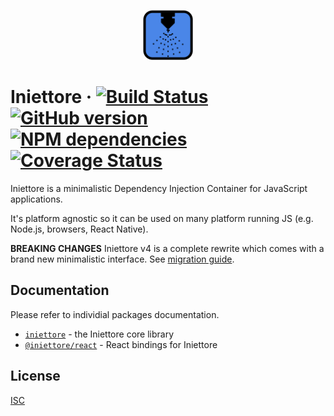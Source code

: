 <p align="center">
  <img alt="Iniettore" width="80" height="80" src="./logo.svg" />
</p>

# Iniettore &middot;  [![Build Status](https://travis-ci.org/cesarenaldi/iniettore.svg?branch=master)](https://travis-ci.org/cesarenaldi/iniettore) [![GitHub version](https://badge.fury.io/gh/cesarenaldi%2Finiettore.svg)](http://badge.fury.io/gh/cesarenaldi%2Finiettore) [![NPM dependencies](https://david-dm.org/cesarenaldi/iniettore.svg)](https://david-dm.org/cesarenaldi/iniettore) [![Coverage Status](https://coveralls.io/repos/cesarenaldi/iniettore/badge.svg?branch=master&service=github)](https://coveralls.io/github/cesarenaldi/iniettore?branch=master)

Iniettore is a minimalistic Dependency Injection Container for JavaScript applications.

It's platform agnostic so it can be used on many platform running JS (e.g. Node.js, browsers, React Native).

**BREAKING CHANGES**
Iniettore v4 is a complete rewrite which comes with a brand new minimalistic interface. See [migration guide](./migrating.md).

## Documentation

Please refer to individial packages documentation.

- [`iniettore`](packages/iniettore) - the Iniettore core library
- [`@iniettore/react`](packages/react) - React bindings for  Iniettore
## License

[ISC](LICENSE)
